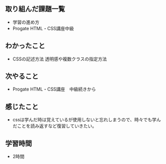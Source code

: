 ## 取り組んだ課題一覧
  - 学習の進め方
  - Progate HTML・CSS講座中級
## わかったこと
  - CSSの記述方法
    透明感や複数クラスの指定方法
## 次やること
  - Progate HTML・CSS講座　中級続きから
## 感じたこと
- cssは学んだ時は覚えているが使用しないと忘れしまうので、時々でも学んだことを読み返すなど復習していきたい。
## 学習時間
- 2時間
